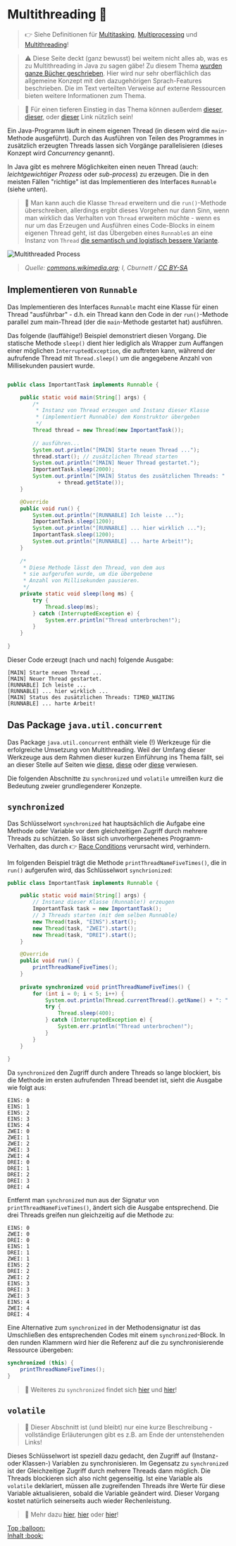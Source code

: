 # Multithreading :thread: 

> :point_right: Siehe Definitionen für [Multitasking](../Coding-Lingo.md#multitasking), [Multiprocessing](../Coding-Lingo.md#multiprocessing) und [Multithreading](../Coding-Lingo.md#multithreading)!

> :warning: Diese Seite deckt (ganz bewusst) bei weitem nicht alles ab, was es zu Multithreading in Java zu sagen gäbe! Zu diesem Thema [wurden ganze Bücher geschrieben](http://jcip.net/). Hier wird nur sehr oberflächlich das allgemeine Konzept mit den dazugehörigen Sprach-Features beschrieben. Die im Text verteilten Verweise auf externe Ressourcen bieten weitere Informationen zum Thema.

> :link: Für einen tieferen Einstieg in das Thema können außerdem [dieser](https://docs.oracle.com/javase/tutorial/essential/concurrency/procthread.html), [dieser](https://www.vogella.com/tutorials/JavaConcurrency/article.html), oder [dieser](https://www.callicoder.com/java-multithreading-thread-and-runnable-tutorial/) Link nützlich sein!

Ein Java-Programm läuft in einem eigenen Thread (in diesem wird die `main`-Methode ausgeführt). Durch das Ausführen von Teilen des Programmes in zusätzlich erzeugten Threads lassen sich Vorgänge parallelisieren (dieses Konzept wird _Concurrency_ genannt).

In Java gibt es mehrere Möglichkeiten einen neuen Thread (auch: _leichtgewichtiger Prozess_ oder _sub-process_) zu erzeugen. Die in den meisten Fällen "richtige" ist das Implementieren des Interfaces `Runnable` (siehe unten).

> :speech_balloon: Man kann auch die Klasse `Thread` erweitern und die `run()`-Methode überschreiben, allerdings ergibt dieses Vorgehen nur dann Sinn, wenn man wirklich das Verhalten von `Thread` erweitern möchte - wenn es nur um das Erzeugen und Ausführen eines Code-Blocks in einem eigenen Thread geht, ist das Übergeben eines `Runnable`s an eine Instanz von `Thread` [die semantisch und logistisch bessere Variante](https://stackoverflow.com/questions/541487/implements-runnable-vs-extends-thread-in-java).

![Multithreaded Process](../assets/images/Multithreaded_process.png)
> _Quelle: [commons.wikimedia.org](https://commons.wikimedia.org/wiki/File:Multithreaded_process.svg); I, Cburnett / [CC BY-SA](http://creativecommons.org/licenses/by-sa/3.0/)_


## Implementieren von `Runnable`

Das Implementieren des Interfaces `Runnable` macht eine Klasse für einen Thread "ausführbar" - d.h. ein Thread kann den Code in der `run()`-Methode parallel zum main-Thread (der die `main`-Methode gestartet hat) ausführen.

Das folgende (lauffähige!) Beispiel demonstriert diesen Vorgang. Die statische Methode `sleep()` dient hier lediglich als Wrapper zum Auffangen einer möglichen `InterruptedException`, die auftreten kann, während der aufrufende Thread mit `Thread.sleep()` um die angegebene Anzahl von Millisekunden pausiert wurde.

```java

public class ImportantTask implements Runnable {

	public static void main(String[] args) {
		/*
		 * Instanz von Thread erzeugen und Instanz dieser Klasse
		 * (implementiert Runnable) dem Konstruktor übergeben
		 */
		Thread thread = new Thread(new ImportantTask());
		
		// ausführen...
		System.out.println("[MAIN] Starte neuen Thread ...");
		thread.start(); // zusätzlichen Thread starten
		System.out.println("[MAIN] Neuer Thread gestartet.");
		ImportantTask.sleep(2000);
		System.out.println("[MAIN] Status des zusätzlichen Threads: "
				+ thread.getState());
	}

	@Override
	public void run() {
		System.out.println("[RUNNABLE] Ich leiste ...");
		ImportantTask.sleep(1200);
		System.out.println("[RUNNABLE] ... hier wirklich ...");
		ImportantTask.sleep(1200);
		System.out.println("[RUNNABLE] ... harte Arbeit!");
	}
	
	/*
	 * Diese Methode lässt den Thread, von dem aus
	 * sie aufgerufen wurde, um die übergebene
	 * Anzahl von Millisekunden pausieren. 
	 */
	private static void sleep(long ms) {
		try {
			Thread.sleep(ms);
		} catch (InterruptedException e) {
			System.err.println("Thread unterbrochen!");
		}
	}
	
}
```

Dieser Code erzeugt (nach und nach) folgende Ausgabe:

```
[MAIN] Starte neuen Thread ...
[MAIN] Neuer Thread gestartet.
[RUNNABLE] Ich leiste ...
[RUNNABLE] ... hier wirklich ...
[MAIN] Status des zusätzlichen Threads: TIMED_WAITING
[RUNNABLE] ... harte Arbeit!
```


## Das Package `java.util.concurrent`

Das Package `java.util.concurrent` enthält viele (!) Werkzeuge für die erfolgreiche Umsetzung von Multithreading. Weil der Umfang dieser Werkzeuge aus dem Rahmen dieser kurzen Einführung ins Thema fällt, sei an dieser Stelle auf Seiten wie [diese](https://www.baeldung.com/java-util-concurrent), [diese](http://tutorials.jenkov.com/java-util-concurrent/index.html) oder [diese](https://www.vogella.com/tutorials/JavaConcurrency/article.html) verwiesen.


Die folgenden Abschnitte zu `synchronized` und `volatile` umreißen kurz die Bedeutung zweier grundlegenderer Konzepte.


## `synchronized`

Das Schlüsselwort `synchronized` hat hauptsächlich die Aufgabe eine Methode oder Variable vor dem gleichzeitigen Zugriff durch mehrere Threads zu schützen. So lässt sich unvorhergesehenes Programm-Verhalten, das durch :point_right: [Race Conditions](../Coding-Lingo.md#race-condition) verursacht wird, verhindern.

Im folgenden Beispiel trägt die Methode `printThreadNameFiveTimes()`, die in `run()` aufgerufen wird, das Schlüsselwort `synchrionized`:

```java
public class ImportantTask implements Runnable {

	public static void main(String[] args) {
		// Instanz dieser Klasse (Runnable!) erzeugen
		ImportantTask task = new ImportantTask();
		// 3 Threads starten (mit dem selben Runnable)
		new Thread(task, "EINS").start();
		new Thread(task, "ZWEI").start();
		new Thread(task, "DREI").start();
	}

	@Override
	public void run() {
		printThreadNameFiveTimes();
	}
	
	private synchronized void printThreadNameFiveTimes() {
		for (int i = 0; i < 5; i++) {
			System.out.println(Thread.currentThread().getName() + ": " + i);
			try {
				Thread.sleep(400);
			} catch (InterruptedException e) {
				System.err.println("Thread unterbrochen!");
			}
		}
	}
	
}
```

Da `synchronized` den Zugriff durch andere Threads so lange blockiert, bis die Methode im ersten aufrufenden Thread beendet ist, sieht die Ausgabe wie folgt aus:

```
EINS: 0
EINS: 1
EINS: 2
EINS: 3
EINS: 4
ZWEI: 0
ZWEI: 1
ZWEI: 2
ZWEI: 3
ZWEI: 4
DREI: 0
DREI: 1
DREI: 2
DREI: 3
DREI: 4
```

Entfernt man `synchronized` nun aus der Signatur von `printThreadNameFiveTimes()`, ändert sich die Ausgabe entsprechend. Die drei Threads greifen nun gleichzeitig auf die Methode zu:

```
EINS: 0
ZWEI: 0
DREI: 0
EINS: 1
DREI: 1
ZWEI: 1
EINS: 2
DREI: 2
ZWEI: 2
EINS: 3
DREI: 3
ZWEI: 3
EINS: 4
ZWEI: 4
DREI: 4
```

Eine Alternative zum `synchronized` in der Methodensignatur ist das Umschließen des entsprechenden Codes mit einem `synchronized`-Block. In den runden Klammern wird hier die Referenz auf die zu synchronisierende Ressource übergeben:

```java
synchronized (this) {
    printThreadNameFiveTimes();	
}
```

> :link: Weiteres zu `synchronized` findet sich [hier](https://docs.oracle.com/javase/tutorial/essential/concurrency/sync.html) und [hier](http://tutorials.jenkov.com/java-concurrency/synchronized.html)!


## `volatile`

> :speech_balloon: Dieser Abschnitt ist (und bleibt) nur eine kurze Beschreibung - vollständige Erläuterungen gibt es z.B. am Ende der untenstehenden Links!

Dieses Schlüsselwort ist speziell dazu gedacht, den Zugriff auf (Instanz- oder Klassen-) Variablen zu synchronisieren. Im Gegensatz zu `synchronized` ist der Gleichzeitige Zugriff durch mehrere Threads dann möglich. Die Threads blockieren sich also nicht gegenseitig. Ist eine Variable als `volatile` deklariert, müssen alle zugreifenden Threads ihre Werte für diese Variable aktualisieren, sobald die Variable geändert wird. Dieser Vorgang kostet natürlich seinerseits auch wieder Rechenleistung.

> :link: Mehr dazu [hier](https://www.baeldung.com/java-volatile), [hier](http://tutorials.jenkov.com/java-concurrency/volatile.html) oder [hier](https://stackoverflow.com/questions/106591/what-is-the-volatile-keyword-useful-for)!




<!-- Dieses HTML-Snippet sollte am Ende jeder Seite stehen! -->
<div class="top-link">
    <a href="#" title="Zum Anfang scrollen!">Top :balloon:</a>
    <br/>
    <a href="https://dh-cologne.github.io/java-wegweiser#inhalt-book" title="Zurück zur Übersicht!">Inhalt :book:</a>
</div>